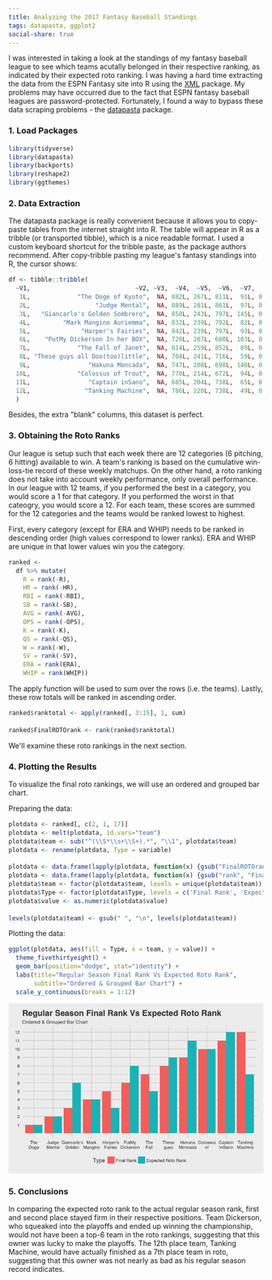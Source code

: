 ```yaml
---
title: Analyzing the 2017 Fantasy Baseball Standings
tags: datapasta, ggplot2
social-share: true
---
```


I was interested in taking a look at the standings of my fantasy baseball league to see which teams acutally belonged in their respective ranking, as indicated by their expected roto ranking.  I was having a hard time extracting the data from the ESPN Fantasy site into R using the [XML](https://cran.r-project.org/web/packages/XML/index.html) package.  My problems may have occurred due to the fact that ESPN fantasy baseball leagues are password-protected.  Fortunately, I found a way to bypass these data scraping problems - the [datapasta](https://cran.r-project.org/web/packages/datapasta/vignettes/how-to-datapasta.html) package.

### 1. Load Packages

```r
library(tidyverse)
library(datapasta)
library(backports)
library(reshape2)
library(ggthemes)
```
### 2. Data Extraction

The datapasta package is really convenient because it allows you to copy-paste tables from the internet straight into R.     The table will appear in R as a tribble (or transported tibble), which is a nice readable format.  I used a custom keyboard shortcut for the tribble paste, as the package authors recommend.  After copy-tribble pasting my league's fantasy standings into R, the cursor shows:

```r
df <- tibble::tribble(
  ~V1,                             ~V2, ~V3,  ~V4,  ~V5,  ~V6,  ~V7,   ~V8,   ~V9, ~V10,  ~V11, ~V12, ~V13, ~V14,  ~V15,  ~V16, ~V17, ~V18,
   1L,             "The Doge of Kyoto",  NA, 882L, 267L, 811L,  91L, 0.2697, 0.8297,   NA, 1689L, 136L, 114L,  72L, 3.754, 1.214,   NA,  96L,
   2L,                  "Judge Mental",  NA, 889L, 281L, 861L,  97L, 0.2838, 0.8631,   NA, 1545L, 119L,  96L,  55L, 3.825, 1.261,   NA,  90L,
   3L,   "Giancarlo's Golden Sombrero",  NA, 858L, 243L, 797L, 145L, 0.2805, 0.8205,   NA, 1388L, 110L,  88L,  80L, 4.104, 1.288,   NA,  86L,
   4L,         "Mark Mangino Auriemma",  NA, 832L, 239L, 792L,  82L, 0.2647, 0.8029,   NA, 1538L, 123L, 115L,  92L, 3.829, 1.282,   NA,  94L,
   5L,              "Harper's Fairies",  NA, 842L, 239L, 797L,  93L, 0.2612, 0.8006,   NA, 1538L, 103L,  97L, 131L, 3.822, 1.234,   NA, 139L,
   6L,    "PutMy Dickerson In her BOX",  NA, 720L, 207L, 680L, 103L, 0.2562, 0.7804,   NA, 1481L, 107L,  96L, 118L, 3.928, 1.247,   NA,  67L,
   7L,             "The Fall of Janet",  NA, 814L, 259L, 852L,  89L, 0.2645, 0.8226,   NA, 1329L, 111L, 101L,  84L, 3.902, 1.255,   NA,  68L,
   8L, "These guys all Doo(too)little",  NA, 704L, 241L, 716L,  59L, 0.2738, 0.8167,   NA, 1468L, 112L,  83L,  84L, 4.266, 1.346,   NA,  35L,
   9L,                "Hakuna Moncada",  NA, 747L, 208L, 698L, 146L, 0.2705, 0.7873,   NA, 1186L,  94L,  85L,  38L, 4.495, 1.334,   NA, 122L,
  10L,             "Colossus of Trout",  NA, 770L, 214L, 672L,  94L, 0.2598, 0.7926,   NA, 1357L, 114L,  93L,  42L, 4.269, 1.256,   NA,  26L,
  11L,                "Captain inSano",  NA, 685L, 204L, 738L,  65L, 0.2666, 0.767,   NA, 1177L, 104L,  83L,  52L, 4.167, 1.299,   NA,  40L,
  12L,               "Tanking Machine",  NA, 786L, 220L, 738L,  49L, 0.286, 0.8333,   NA,  906L,  72L,  60L,  88L, 3.832, 1.222,   NA,   9L
  )
```
Besides, the extra "blank" columns, this dataset is perfect.

### 3. Obtaining the Roto Ranks

Our league is setup such that each week there are 12 categories (6 pitching, 6 hitting) available to win.  A team's ranking is based on the cumulative win-loss-tie record of these weekly matchups.  On the other hand, a roto ranking does not take into account weekly performance, only overall performance.  In our league with 12 teams, if you performed the best in a category, you would score a 1 for that category.  If you performed the worst in that cateogry, you would score a 12.  For each team, these scores are summed for the 12 categories and the teams would be ranked lowest to highest.

First, every category (except for ERA and WHIP) needs to be ranked in descending order (high values correspond to lower ranks). ERA and WHIP are unique in that lower values win you the category.

```r
ranked <- 
  df %>% mutate(
    R = rank(-R),
    HR = rank(-HR),
    RBI = rank(-RBI),
    SB = rank(-SB),
    AVG = rank(-AVG),
    OPS = rank(-OPS),
    K = rank(-K),
    QS = rank(-QS),
    W = rank(-W),
    SV = rank(-SV),
    ERA = rank(ERA),
    WHIP = rank(WHIP))
```
The apply function will be used to sum over the rows (i.e. the teams).  Lastly, these row totals will be ranked in ascending order. 

```r
ranked$ranktotal <- apply(ranked[, 3:15], 1, sum)

ranked$FinalROTOrank <- rank(ranked$ranktotal)
```
We'll examine these roto rankings in the next section.

### 4. Plotting the Results

To visualize the final roto rankings, we will use an ordered and grouped bar chart.

Preparing the data:

```r
plotdata <- ranked[, c(2, 1, 17)]
plotdata <- melt(plotdata, id.vars="team")
plotdata$team <- sub("^(\\S*\\s+\\S+).*", "\\1", plotdata$team)
plotdata <- rename(plotdata, Type = variable)

plotdata <- data.frame(lapply(plotdata, function(x) {gsub("FinalROTOrank", "Expected Roto Rank", x)}), stringsAsFactors=FALSE)
plotdata <- data.frame(lapply(plotdata, function(x) {gsub("rank", "Final Rank", x)}), stringsAsFactors=FALSE)
plotdata$team <- factor(plotdata$team, levels = unique(plotdata$team))
plotdata$Type <- factor(plotdata$Type, levels = c('Final Rank', 'Expected Roto Rank'))
plotdata$value <- as.numeric(plotdata$value)

levels(plotdata$team) <- gsub(" ", "\n", levels(plotdata$team))
```

Plotting the data:

```r
ggplot(plotdata, aes(fill = Type, x = team, y = value)) +
  theme_fivethirtyeight() +
  geom_bar(position="dodge", stat="identity") +
  labs(title="Regular Season Final Rank Vs Expected Roto Rank", 
       subtitle="Ordered & Grouped Bar Chart") +
  scale_y_continuous(breaks = 1:12)
```

![Standings](_posts/Standings.png)

### 5. Conclusions

In comparing the expected roto rank to the actual regular season rank, first and second place stayed firm in their respective positions.  Team Dickerson, who squeaked into the playoffs and ended up winning the championship, would not have been a top-6 team in the roto rankings, suggesting that this owner was lucky to make the playoffs.  The 12th place team, Tanking Machine, would have actually finished as a 7th place team in roto, suggesting that this owner was not nearly as bad as his regular season record indicates.
